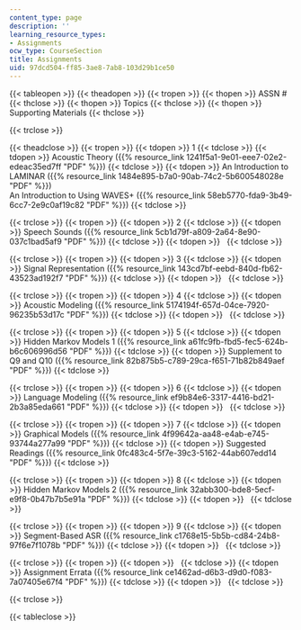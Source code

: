 ```yaml
---
content_type: page
description: ''
learning_resource_types:
- Assignments
ocw_type: CourseSection
title: Assignments
uid: 97dcd504-ff85-3ae8-7ab8-103d29b1ce50
---
```


{{< tableopen >}}
{{< theadopen >}}
{{< tropen >}}
{{< thopen >}}
ASSN #
{{< thclose >}}
{{< thopen >}}
Topics
{{< thclose >}}
{{< thopen >}}
Supporting Materials
{{< thclose >}}

{{< trclose >}}

{{< theadclose >}}
{{< tropen >}}
{{< tdopen >}}
1
{{< tdclose >}}
{{< tdopen >}}
Acoustic Theory ({{% resource_link 1241f5a1-9e01-eee7-02e2-edeac35ed7ff "PDF" %}})
{{< tdclose >}}
{{< tdopen >}}
An Introduction to LAMINAR ({{% resource_link 1484e895-b7a0-90ab-74c2-5b600548028e "PDF" %}})  
An Introduction to Using WAVES+ ({{% resource_link 58eb5770-fda9-3b49-6cc7-2e9c0af19c82 "PDF" %}})
{{< tdclose >}}

{{< trclose >}}
{{< tropen >}}
{{< tdopen >}}
2
{{< tdclose >}}
{{< tdopen >}}
Speech Sounds ({{% resource_link 5cb1d79f-a809-2a64-8e90-037c1bad5af9 "PDF" %}})
{{< tdclose >}}
{{< tdopen >}}
 
{{< tdclose >}}

{{< trclose >}}
{{< tropen >}}
{{< tdopen >}}
3
{{< tdclose >}}
{{< tdopen >}}
Signal Representation ({{% resource_link 143cd7bf-eebd-840d-fb62-43523ad192f7 "PDF" %}})
{{< tdclose >}}
{{< tdopen >}}
 
{{< tdclose >}}

{{< trclose >}}
{{< tropen >}}
{{< tdopen >}}
4
{{< tdclose >}}
{{< tdopen >}}
Acoustic Modeling ({{% resource_link 5174194f-657d-04ce-7920-96235b53d17c "PDF" %}})
{{< tdclose >}}
{{< tdopen >}}
 
{{< tdclose >}}

{{< trclose >}}
{{< tropen >}}
{{< tdopen >}}
5
{{< tdclose >}}
{{< tdopen >}}
Hidden Markov Models 1 ({{% resource_link a61fc9fb-fbd5-fec5-624b-b6c606996d56 "PDF" %}})
{{< tdclose >}}
{{< tdopen >}}
Supplement to Q9 and Q10 ({{% resource_link 82b875b5-c789-29ca-f651-71b82b849aef "PDF" %}})
{{< tdclose >}}

{{< trclose >}}
{{< tropen >}}
{{< tdopen >}}
6
{{< tdclose >}}
{{< tdopen >}}
Language Modeling ({{% resource_link ef9b84e6-3317-4416-bd21-2b3a85eda661 "PDF" %}})
{{< tdclose >}}
{{< tdopen >}}
 
{{< tdclose >}}

{{< trclose >}}
{{< tropen >}}
{{< tdopen >}}
7
{{< tdclose >}}
{{< tdopen >}}
Graphical Models ({{% resource_link 4f99642a-aa48-e4ab-e745-93744a277a99 "PDF" %}})
{{< tdclose >}}
{{< tdopen >}}
Suggested Readings ({{% resource_link 0fc483c4-5f7e-39c3-5162-44ab607edd14 "PDF" %}})
{{< tdclose >}}

{{< trclose >}}
{{< tropen >}}
{{< tdopen >}}
8
{{< tdclose >}}
{{< tdopen >}}
Hidden Markov Models 2 ({{% resource_link 32abb300-bde8-5ecf-e9f8-0b47b7b5e91a "PDF" %}})
{{< tdclose >}}
{{< tdopen >}}
 
{{< tdclose >}}

{{< trclose >}}
{{< tropen >}}
{{< tdopen >}}
9
{{< tdclose >}}
{{< tdopen >}}
Segment-Based ASR ({{% resource_link c1768e15-5b5b-cd84-24b8-97f6e7f1078b "PDF" %}})
{{< tdclose >}}
{{< tdopen >}}
 
{{< tdclose >}}

{{< trclose >}}
{{< tropen >}}
{{< tdopen >}}
 
{{< tdclose >}}
{{< tdopen >}}
Assignment Errata ({{% resource_link ce1462ad-d6b3-d9d0-f083-7a07405e67f4 "PDF" %}})
{{< tdclose >}}
{{< tdopen >}}
 
{{< tdclose >}}

{{< trclose >}}

{{< tableclose >}}